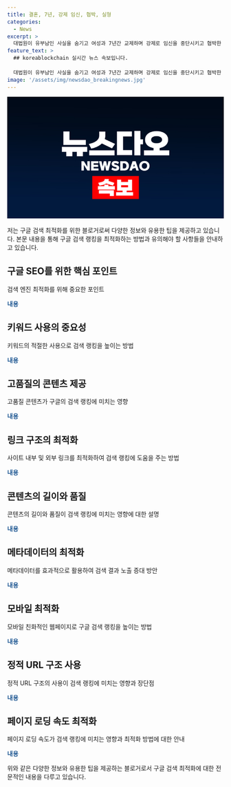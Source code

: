 ```yaml
---
title: 결혼, 7년, 강제 임신, 협박, 실형
categories:
  - News
excerpt: >
  대법원이 유부남인 사실을 숨기고 여성과 7년간 교제하며 강제로 임신을 중단시키고 협박한 남성에게 실형이 확정됐다. 이 씨는 여성을 속여 두 번 임신을 중단시키고 결혼을 전제로 교제한 사실이 밝혀졌다. 대법원은 이 씨에 대한 1년 2개월 징역형을 확정시켰으며, 피해자에게 가한 상처에 대해 깊은 유감을 표명했다.
feature_text: >
  ## koreablockchain 실시간 뉴스 속보입니다.

  대법원이 유부남인 사실을 숨기고 여성과 7년간 교제하며 강제로 임신을 중단시키고 협박한 남성에게 실형이 확정됐다. 이 씨는 여성을 속여 두 번 임신을 중단시키고 결혼을 전제로 교제한 사실이 밝혀졌다. 대법원은 이 씨에 대한 1년 2개월 징역형을 확정시켰으며, 피해자에게 가한 상처에 대해 깊은 유감을 표명했다.
image: '/assets/img/newsdao_breakingnews.jpg'
---
```


<p><img src="/assets/img/newsdao_breakingnews.jpg" alt="koreablockchain 속보" /></p>

<p>저는 구글 검색 최적화를 위한 블로거로써 다양한 정보와 유용한 팁을 제공하고 있습니다. 본문 내용을 통해 구글 검색 랭킹을 최적화하는 방법과 유의해야 할 사항들을 안내하고 있습니다.</p>

<h2 data-ke-size="size26">구글 SEO를 위한 핵심 포인트</h2>

<p data-ke-size="size16">검색 엔진 최적화를 위해 중요한 포인트</p>

<p><b><span style="color: #1a5490;">내용</span></b></p>

<h2 data-ke-size="size26">키워드 사용의 중요성</h2>

<p data-ke-size="size16">키워드의 적절한 사용으로 검색 랭킹을 높이는 방법</p>

<p><b><span style="color: #1a5490;">내용</span></b></p>

<h2 data-ke-size="size26">고품질의 콘텐츠 제공</h2>

<p data-ke-size="size16">고품질 콘텐츠가 구글의 검색 랭킹에 미치는 영향</p>

<p><b><span style="color: #1a5490;">내용</span></b></p>

<h2 data-ke-size="size26">링크 구조의 최적화</h2>

<p data-ke-size="size16">사이트 내부 및 외부 링크를 최적화하여 검색 랭킹에 도움을 주는 방법</p>

<p><b><span style="color: #1a5490;">내용</span></b></p>

<h2 data-ke-size="size26">콘텐츠의 길이와 품질</h2>

<p data-ke-size="size16">콘텐츠의 길이와 품질이 검색 랭킹에 미치는 영향에 대한 설명</p>

<p><b><span style="color: #1a5490;">내용</span></b></p>

<h2 data-ke-size="size26">메타데이터의 최적화</h2>

<p data-ke-size="size16">메타데이터를 효과적으로 활용하여 검색 결과 노출 증대 방안</p>

<p><b><span style="color: #1a5490;">내용</span></b></p>

<h2 data-ke-size="size26">모바일 최적화</h2>

<p data-ke-size="size16">모바일 친화적인 웹페이지로 구글 검색 랭킹을 높이는 방법</p>

<p><b><span style="color: #1a5490;">내용</span></b></p>

<h2 data-ke-size="size26">정적 URL 구조 사용</h2>

<p data-ke-size="size16">정적 URL 구조의 사용이 검색 랭킹에 미치는 영향과 장단점</p>

<p><b><span style="color: #1a5490;">내용</span></b></p>

<h2 data-ke-size="size26">페이지 로딩 속도 최적화</h2>

<p data-ke-size="size16">페이지 로딩 속도가 검색 랭킹에 미치는 영향과 최적화 방법에 대한 안내</p>

<p><b><span style="color: #1a5490;">내용</span></b></p>

<p>위와 같은 다양한 정보와 유용한 팁을 제공하는 블로거로서 구글 검색 최적화에 대한 전문적인 내용을 다루고 있습니다.</p>

